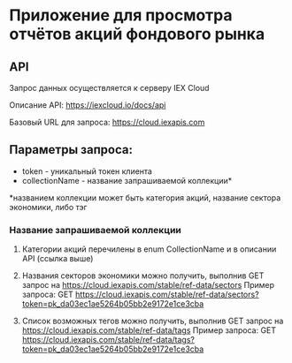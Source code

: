 # Приложение для просмотра отчётов акций фондового рынка

## API

Запрос данных осуществляется к серверу IEX Cloud

Описание API: https://iexcloud.io/docs/api

Базовый URL для запроса: https://cloud.iexapis.com

## Параметры запроса:
- token - уникальный токен клиента
- collectionName - название запрашиваемой коллекции*

*названием коллекции может быть категория акций, название сектора экономики, либо тэг

### Название запрашиваемой коллекции

1. Категории акций перечилены в enum CollectionName и в описании API (ссылка выше)

2. Названия секторов экономики можно получить, выполнив GET запрос на https://cloud.iexapis.com/stable/ref-data/sectors
Пример запроса:
GET https://cloud.iexapis.com/stable/ref-data/sectors?token=pk_da03ec1ae5264b05bb2e9172e1ce3cba

3. Список возможных тегов можно получить, выполнив GET запрос на https://cloud.iexapis.com/stable/ref-data/tags
Пример запроса:
GET https://cloud.iexapis.com/stable/ref-data/tags?token=pk_da03ec1ae5264b05bb2e9172e1ce3cba

